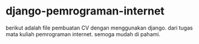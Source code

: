 # django-pemrograman-internet
berikut adalah file pembuatan CV dengan menggunakan django. dari tugas mata kuliah pemrograman internet. semoga mudah di pahami.
